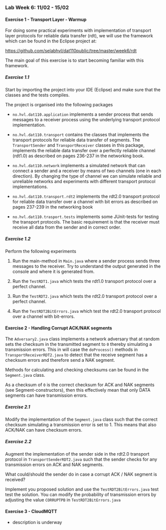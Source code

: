 ### Lab Week 6: 11/02 - 15/02

#### Exercise 1 - Transport Layer - Warmup

For doing some practical experiments with implementation of transport layer protocols for reliable data transfer (rdt), we will use the framework which can be found in the Eclipse project at:

https://github.com/selabhvl/dat110public/tree/master/week6/rdt

The main goal of this exercise is to start becoming familiar with this framework.

##### Exercise 1.1

Start by importing the project into your IDE (Eclipse) and make sure that the classes and the tests compiles.

The project is organised into the following packages

- `no.hvl.dat110.application` implements a sender process that sends messages to a receiver process using the underlying transport protocol implementation.

- `no.hvl.dat110.transport` contains the classes that implements the transport protocols for reliable data transfer of segments. The `TransportSender` and `TransportReceiver` classes in this package, implements the reliable data transfer over a perfectly reliable channel (rdt1.0) as described on pages 236-237 in the networking book.

- `no.hvl.dat110.network` implements a simulated network that can connect a sender and a receiver by means of two channels (one in each direction). By changing the type of channel we can simulate reliable and unreliable networks and experiments with different transport protocol implementations.

- `no.hvl.dat110.transport.rdt2` implements the rdt2.0 transport protocol for reliable data transfer over a channel with bit errors as described on pages 237-239 in the networking book

- `no.hvl.dat110.trasport.tests` implements some JUnit-tests for testing the transport protocols. The basic requirement is that the receiver must receive all data from the sender and in correct order.

##### Exercise 1.2

Perform the following experiments

1. Run the main-method in `Main.java` where a sender process sends three messages to the receiver. Try to understand the output generated in the console and where it is generated from.

2. Run the `TestRDT1.java` which tests the rdt1.0 transport protocol over a perfect channel.

3. Run the `TestRDT2.java` which tests the rdt2.0 transport protocol over a perfect channel.

4. Run the `TestRDT2BitErrors.java` which test the rdt2.0 transport protocol over a channel with bit-errors.

#### Exercise 2 - Handling Corrupt ACK/NAK segments

The `Adversary2.java` class implements a network adversary that at random sets the checksum in the transmitted segment to `0` thereby simulating a transmission errors. This in will case the `doProcess()` methods in `TransportReceiverRDT2.java` to detect that the receive segment has a checksum errors and therefore send a NAK segment.

Methods for calculating and checking checksums can be found in the `Segment.java` class.

As a checksum of `0` is the correct checksum for ACK and NAK segments (see Segment-constructors), then this effectively mean that only DATA segments can have transmission errors.

##### Exercise 2.1

Modify the implementation of the `Segment.java` class such that the correct checksum simulating a transmission error is set to 1. This means that also ACK/NAK can have checksum errors.

##### Exercise 2.2

Augment the implementation of the sender side in the rdt2.0 transport protocol in `TransportSenderRDT2.java` such that the sender checks for any transmission errors on ACK and NAK segments.

What could/should the sender do in case a corrupt ACK / NAK segment is received? 

Implement you proposed solution and use the `TestRDT2BitErrors.java` test test the solution. You can modify the probability of transmission errors by adjusting the value `CORRUPTPB` in `TestRDT2BitErrors.java`

#### Exercise 3 - CloudMQTT

- description is underway
